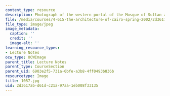 ```yaml
---
content_type: resource
description: Photograph of the western portal of the Mosque of Sultan al-Zahir Baybars.
file: /media/courses/4-615-the-architecture-of-cairo-spring-2002/2d3617abd61dc21a97aa1eb008f33135_1057.jpg
file_type: image/jpeg
image_metadata:
  caption: ''
  credit: ''
  image-alt: ''
learning_resource_types:
- Lecture Notes
ocw_type: OCWImage
parent_title: Lecture Notes
parent_type: CourseSection
parent_uid: 6903e2f5-731a-0bfe-a3b8-4ff0493b836b
resourcetype: Image
title: 1057.jpg
uid: 2d3617ab-d61d-c21a-97aa-1eb008f33135
---
```

